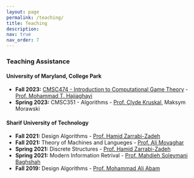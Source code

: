 ```yaml
---
layout: page
permalink: /teaching/
title: Teaching
description:
nav: true
nav_order: 7
---
```


### Teaching Assistance

#### University of Maryland, College Park

- **Fall 2023:** [CMSC474 - Introduction to Computational Game Theory](https://sites.google.com/view/cmsc474-fall23) - [Prof. Mohammad T. Hajiaghayi](https://www.cs.umd.edu/~hajiagha/)
- **Spring 2023:** CMSC351 - Algorithms - [Prof. Clyde Kruskal](https://www.cs.umd.edu/~kruskal/), Maksym Morawski

#### Sharif University of Technology

- **Fall 2021:** Design Algorithms - [Prof. Hamid Zarrabi-Zadeh](https://sharif.edu/~zarrabi/)
- **Fall 2021:** Theory of Machines and Langueges - [Prof. Ali Movaghar](https://sharif.edu/~movaghar/)
- **Spring 2021:** Discrete Structures - [Prof. Hamid Zarrabi-Zadeh](https://sharif.edu/~zarrabi/)
- **Spring 2021:** Modern Information Retrival - [Prof. Mahdieh Soleymani Baghshah](https://sharif.edu/~soleymani/)
- **Fall 2019:** Design Algorithms - [Prof. Mohammad Ali Abam](https://sharif.edu/~abam/)
